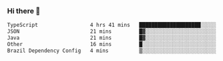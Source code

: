 ### Hi there 👋

<!--START_SECTION:waka-->

```txt
TypeScript                 4 hrs 41 mins   ████████████████████░░░░░   80.61 %
JSON                       21 mins         █▓░░░░░░░░░░░░░░░░░░░░░░░   06.25 %
Java                       21 mins         █▓░░░░░░░░░░░░░░░░░░░░░░░   06.16 %
Other                      16 mins         █░░░░░░░░░░░░░░░░░░░░░░░░   04.63 %
Brazil Dependency Config   4 mins          ▒░░░░░░░░░░░░░░░░░░░░░░░░   01.37 %
```

<!--END_SECTION:waka-->

<!--
**jerry-shao/jerry-shao** is a ✨ _special_ ✨ repository because its `README.md` (this file) appears on your GitHub profile.

Here are some ideas to get you started:

- 🔭 I’m currently working on ...
- 🌱 I’m currently learning ...
- 👯 I’m looking to collaborate on ...
- 🤔 I’m looking for help with ...
- 💬 Ask me about ...
- 📫 How to reach me: ...
- 😄 Pronouns: ...
- ⚡ Fun fact: ...
-->
